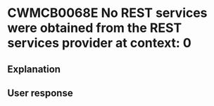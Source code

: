 # CWMCB0068E No REST services were obtained from the REST services provider at context: 0

## Explanation

## User response